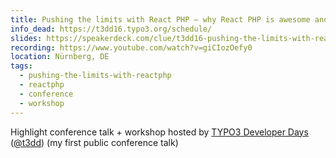 ```yaml
---
title: Pushing the limits with React PHP – why React PHP is awesome and why you should care
info_dead: https://t3dd16.typo3.org/schedule/
slides: https://speakerdeck.com/clue/t3dd16-pushing-the-limits-with-react-php
recording: https://www.youtube.com/watch?v=giCIozOefy0
location: Nürnberg, DE
tags:
  - pushing-the-limits-with-reactphp
  - reactphp
  - conference
  - workshop
---
```

Highlight conference talk + workshop hosted by [TYPO3 Developer Days](https://t3dd.typo3.com) ([@t3dd](https://twitter.com/t3dd)) (my first public conference talk)
